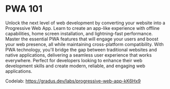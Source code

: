 # PWA 101

Unlock the next level of web development by converting your website into a Progressive Web App. Learn to create an app-like experience with offline capabilities, home screen installation, and lightning-fast performance. Master the essential PWA features that will engage your users and boost your web presence, all while maintaining cross-platform compatibility. With PWA technology, you'll bridge the gap between traditional websites and native applications, delivering a seamless user experience that works everywhere. Perfect for developers looking to enhance their web development skills and create modern, reliable, and engaging web applications.

Codelab: https://gradus.dev/labs/progressive-web-app-kK6Hx9
